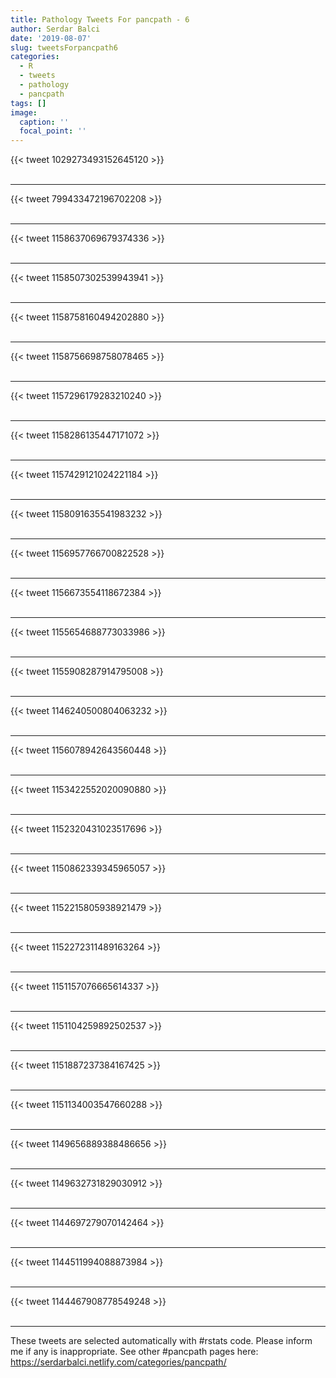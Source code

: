 ```yaml
---
title: Pathology Tweets For pancpath - 6
author: Serdar Balci
date: '2019-08-07'
slug: tweetsForpancpath6
categories:
  - R
  - tweets
  - pathology
  - pancpath
tags: []
image:
  caption: ''
  focal_point: ''
---
```



{{< tweet 1029273493152645120 >}}
<br>
<br>
<hr>
{{< tweet 799433472196702208 >}}
<br>
<br>
<hr>
{{< tweet 1158637069679374336 >}}
<br>
<br>
<hr>
{{< tweet 1158507302539943941 >}}
<br>
<br>
<hr>
{{< tweet 1158758160494202880 >}}
<br>
<br>
<hr>
{{< tweet 1158756698758078465 >}}
<br>
<br>
<hr>
{{< tweet 1157296179283210240 >}}
<br>
<br>
<hr>
{{< tweet 1158286135447171072 >}}
<br>
<br>
<hr>
{{< tweet 1157429121024221184 >}}
<br>
<br>
<hr>
{{< tweet 1158091635541983232 >}}
<br>
<br>
<hr>
{{< tweet 1156957766700822528 >}}
<br>
<br>
<hr>
{{< tweet 1156673554118672384 >}}
<br>
<br>
<hr>
{{< tweet 1155654688773033986 >}}
<br>
<br>
<hr>
{{< tweet 1155908287914795008 >}}
<br>
<br>
<hr>
{{< tweet 1146240500804063232 >}}
<br>
<br>
<hr>
{{< tweet 1156078942643560448 >}}
<br>
<br>
<hr>
{{< tweet 1153422552020090880 >}}
<br>
<br>
<hr>
{{< tweet 1152320431023517696 >}}
<br>
<br>
<hr>
{{< tweet 1150862339345965057 >}}
<br>
<br>
<hr>
{{< tweet 1152215805938921479 >}}
<br>
<br>
<hr>
{{< tweet 1152272311489163264 >}}
<br>
<br>
<hr>
{{< tweet 1151157076665614337 >}}
<br>
<br>
<hr>
{{< tweet 1151104259892502537 >}}
<br>
<br>
<hr>
{{< tweet 1151887237384167425 >}}
<br>
<br>
<hr>
{{< tweet 1151134003547660288 >}}
<br>
<br>
<hr>
{{< tweet 1149656889388486656 >}}
<br>
<br>
<hr>
{{< tweet 1149632731829030912 >}}
<br>
<br>
<hr>
{{< tweet 1144697279070142464 >}}
<br>
<br>
<hr>
{{< tweet 1144511994088873984 >}}
<br>
<br>
<hr>
{{< tweet 1144467908778549248 >}}
<br>
<br>
<hr>


These tweets are selected automatically with #rstats code. Please inform me if any is inappropriate.
See other #pancpath pages here: https://serdarbalci.netlify.com/categories/pancpath/
